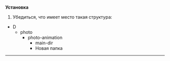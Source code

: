 **Установка**
1. Убедиться, что имеет место такая структура:
- D
  - photo
    - photo-animation
      - main-dir
      - Новая папка
---